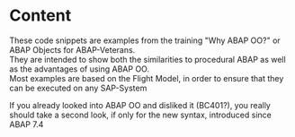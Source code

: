 <h1>Content</h1>
<p>These code snippets are examples from the training "Why ABAP OO?" or ABAP Objects for ABAP-Veterans.</br>
They are intended to show both the similarities to procedural ABAP as well as the advantages of using ABAP OO.</br>
Most examples are based on the Flight Model, in order to ensure that they can be executed on any SAP-System</br></p>
<p>If you already looked into ABAP OO and disliked it (BC401?), you really should take a second look, 
if only for the new syntax, introduced since ABAP 7.4</p>
